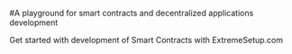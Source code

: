 #A playground for smart contracts and decentralized applications development

Get started with development of Smart Contracts with ExtremeSetup.com
